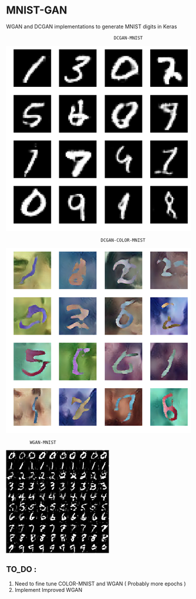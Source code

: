 # MNIST-GAN
WGAN and DCGAN implementations to generate MNIST digits in Keras

                                             DCGAN-MNIST

![alt text](https://raw.githubusercontent.com/cbsudux/MNIST-GAN/master/DCGAN-MNIST.png)

                                        DCGAN-COLOR-MNIST

![alt text](https://raw.githubusercontent.com/cbsudux/MNIST-GAN/master/DCGAN-COLOR-MNIST.png)

             WGAN-MNIST 

![alt text](https://raw.githubusercontent.com/cbsudux/MNIST-GAN/master/WGAN.png)

## TO_DO :

1. Need to fine tune COLOR-MNIST and WGAN ( Probably more epochs )
2. Implement Improved WGAN
